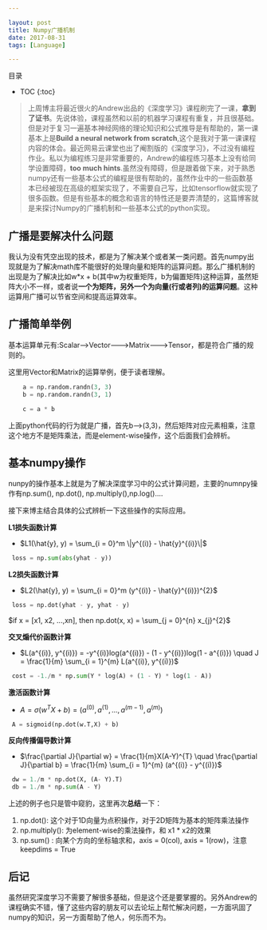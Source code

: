 ```yaml
---

layout: post
title: Numpy广播机制
date: 2017-08-31
tags: [Language]

---
```


目录

* TOC 
{:toc}


>上周博主将最近很火的Andrew出品的《深度学习》课程刷完了一课，**拿到了证书**。先说体验，课程虽然和以前的机器学习课程有重复，并且很基础。但是对于复习一遍基本神经网络的理论知识和公式推导是有帮助的，第一课基本上是**Build a neural network from scratch**,这个是我对于第一课课程内容的体会。最近网易云课堂也出了阉割版的《深度学习》，不过没有编程作业。私以为编程练习是非常重要的，Andrew的编程练习基本上没有给同学设置障碍，**too much hints**.虽然没有障碍，但是跟着做下来，对于熟悉numpy还有一些基本公式的编程是很有帮助的，虽然作业中的一些函数基本已经被现在高级的框架实现了，不需要自己写，比如tensorflow就实现了很多函数。但是有些基本的概念和语言的特性还是要弄清楚的，这篇博客就是来探讨Numpy的广播机制和一些基本公式的python实现。


## 广播是要解决什么问题

我认为没有凭空出现的技术，都是为了解决某个或者某一类问题。首先numpy出现就是为了解决math库不能很好的处理向量和矩阵的运算问题。那么广播机制的出现是为了解决比如w*x + b(其中w为权重矩阵，b为偏置矩阵)这种运算，虽然矩阵大小不一样，或者说**一个为矩阵，另外一个为向量(行或者列)的运算问题**。这种运算用广播可以节省空间和提高运算效率。

## 广播简单举例

基本运算单元有:Scalar-->Vector--->Matrix--->Tensor，都是符合广播的规则的。

这里用Vector和Matrix的运算举例，便于读者理解。

```python
	a = np.random.randn(3, 3)
	b = np.random.randn(3, 1)

	c = a * b

```
上面python代码的行为就是广播，首先b-->(3,3)，然后矩阵对应元素相乘，注意这个地方不是矩阵乘法，而是element-wise操作，这个后面我们会辨析。

## 基本numpy操作

nunpy的操作基本上就是为了解决深度学习中的公式计算问题，主要的numnpy操作有np.sum(), np.dot(), np.multiply(),np.log()....

接下来博主结合具体的公式辨析一下这些操作的实际应用。

**L1损失函数计算**
+ $L1(\hat{y}, y) = \sum_{i = 0}^m \|y^{(i)} - \hat{y}^{(i)}\|$

```python
 loss = np.sum(abs(yhat - y))

```
**L2损失函数计算**
+ $L2(\hat{y}, y) = \sum_{i = 0}^m (y^{(i)} - \hat{y}^{(i)})^{2}$

```python
 loss = np.dot(yhat - y, yhat - y)
```

$if x = [x1, x2, ...,xn], then np.dot(x, x) = \sum_{j = 0}^{n} x_{j}^{2}$


**交叉煽代价函数计算**
+  $L(a^{(i)}, y^{(i)}) = -y^{(i)}log(a^{(i)}) - (1 - y^{(i)})log(1 - a^{(i)}) \quad
   J = \frac{1}{m} \sum_{i = 1}^{m} L(a^{(i)}, y^{(i)})$


```python
 cost = -1./m * np.sum(Y * log(A) + (1 - Y) * log(1 - A))
```

**激活函数计算**
+ $A = \sigma (w^{T}X + b) = (a^{(0)}, a^{(1)},..., a^{(m-1)},a^{(m)})$

```python
 A = sigmoid(np.dot(w.T,X) + b)
```

**反向传播偏导数计算**

+ $\frac{\partial J}{\partial w} = \frac{1}{m}X(A-Y)^{T} \quad
  \frac{\partial J}{\partial b} = \frac{1}{m} \sum_{i = 1}^{m} (a^{(i)} - y^{(i)})$

```python
 dw = 1./m * np.dot(X, (A- Y).T)
 db = 1./m * np.sum(A - Y)
```


上述的例子也只是管中窥豹，这里再次**总结**一下：

1. np.dot(): 这个对于1D向量为点积操作，对于2D矩阵为基本的矩阵乘法操作
2. np.multiply(): 为element-wise的乘法操作，和 x1 * x2的效果
3. np.sum() : 向某个方向的坐标轴求和，axis = 0(col), axis = 1(row)，注意keepdims = True

## 后记
虽然研究深度学习不需要了解很多基础，但是这个还是要掌握的。另外Andrew的课程确实不错，懂了这些内容的朋友可以去论坛上帮忙解决问题，一方面巩固了numpy的知识，另一方面帮助了他人，何乐而不为。







